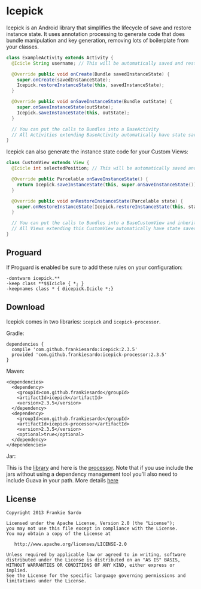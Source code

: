 Icepick
============

Icepick is an Android library that simplifies the lifecycle of save and restore instance state.
It uses annotation processing to generate code that does bundle manipulation and key generation, removing lots of boilerplate from your classes.

```java
class ExampleActivity extends Activity {
  @Icicle String username; // This will be automatically saved and restored

  @Override public void onCreate(Bundle savedInstanceState) {
    super.onCreate(savedInstanceState);
    Icepick.restoreInstanceState(this, savedInstanceState);
  }

  @Override public void onSaveInstanceState(Bundle outState) {
    super.onSaveInstanceState(outState);
    Icepick.saveInstanceState(this, outState);
  }

  // You can put the calls to Bundles into a BaseActivity
  // All Activities extending BaseActivity automatically have state saved/restored
}
```

Icepick can also generate the instance state code for your Custom Views:

```java
class CustomView extends View {
  @Icicle int selectedPosition; // This will be automatically saved and restored

  @Override public Parcelable onSaveInstanceState() {
    return Icepick.saveInstanceState(this, super.onSaveInstanceState());
  }

  @Override public void onRestoreInstanceState(Parcelable state) {
    super.onRestoreInstanceState(Icepick.restoreInstanceState(this, state));
  }

  // You can put the calls to Bundles into a BaseCustomView and inherit from it
  // All Views extending this CustomView automatically have state saved/restored
}
```


Proguard
--------

If Proguard is enabled be sure to add these rules on your configuration:

```
-dontwarn icepick.**
-keep class **$$Icicle { *; }
-keepnames class * { @icepick.Icicle *;}
```

Download
--------

Icepick comes in two libraries: `icepick` and `icepick-processor`.

Gradle:

```
dependencies {
  compile 'com.github.frankiesardo:icepick:2.3.5'
  provided 'com.github.frankiesardo:icepick-processor:2.3.5'
}
```

Maven:

```
<dependencies>
  <dependency>
    <groupId>com.github.frankiesardo</groupId>
    <artifactId>icepick</artifactId>
    <version>2.3.5</version>
  </dependency>
  <dependency>
    <groupId>com.github.frankiesardo</groupId>
    <artifactId>icepick-processor</artifactId>
    <version>2.3.5</version>
    <optional>true</optional>
  </dependency>
</dependencies>
```

Jar:

This is the [library](http://search.maven.org/remotecontent?filepath=com/github/frankiesardo/icepick/2.3.5/icepick-2.3.5.jar) and here is the [processor](http://search.maven.org/remotecontent?filepath=com/github/frankiesardo/icepick-processor/2.3.5/icepick-processor-2.3.5.jar). Note that if you use include the jars without using a dependency management tool you'll also need to include Guava in your path. More details [here](https://github.com/frankiesardo/icepick/issues/17)

License
-------

    Copyright 2013 Frankie Sardo

    Licensed under the Apache License, Version 2.0 (the "License");
    you may not use this file except in compliance with the License.
    You may obtain a copy of the License at

       http://www.apache.org/licenses/LICENSE-2.0

    Unless required by applicable law or agreed to in writing, software
    distributed under the License is distributed on an "AS IS" BASIS,
    WITHOUT WARRANTIES OR CONDITIONS OF ANY KIND, either express or implied.
    See the License for the specific language governing permissions and
    limitations under the License.
